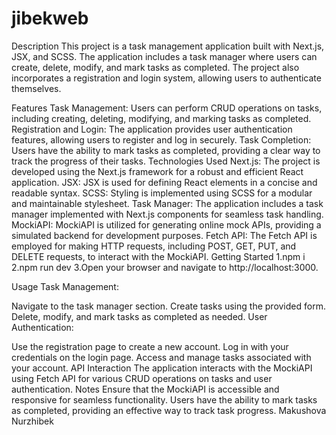 # jibekweb
Description This project is a task management application built with Next.js, JSX, and SCSS. The application includes a task manager where users can create, delete, modify, and mark tasks as completed. The project also incorporates a registration and login system, allowing users to authenticate themselves.

Features Task Management: 
Users can perform CRUD operations on tasks, including creating, deleting, modifying, and marking tasks as completed. 
Registration and Login:
The application provides user authentication features, allowing users to register and log in securely.
Task Completion: Users have the ability to mark tasks as completed, providing a clear way to track the progress of their tasks. 
Technologies Used Next.js: The project is developed using the Next.js framework for a robust and efficient React application. 
JSX: JSX is used for defining React elements in a concise and readable syntax. SCSS: Styling is implemented using SCSS for a modular and maintainable stylesheet.
Task Manager: The application includes a task manager implemented with Next.js components for seamless task handling. 
MockiAPI: MockiAPI is utilized for generating online mock APIs, providing a simulated backend for development purposes.
Fetch API: The Fetch API is employed for making HTTP requests, including POST, GET, PUT, and DELETE requests, to interact with the MockiAPI. 
Getting Started 1.npm i 2.npm run dev 3.Open your browser and navigate to http://localhost:3000.

Usage Task Management:

Navigate to the task manager section. 
Create tasks using the provided form. 
Delete, modify, and mark tasks as completed as needed.
User Authentication:

Use the registration page to create a new account.
Log in with your credentials on the login page. 
Access and manage tasks associated with your account. 
API Interaction The application interacts with the MockiAPI using Fetch API for various CRUD operations on tasks and user authentication.
Notes Ensure that the MockiAPI is accessible and responsive for seamless functionality. 
Users have the ability to mark tasks as completed, providing an effective way to track task progress.
Makushova Nurzhibek
